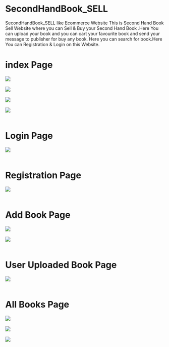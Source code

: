 # SecondHandBook_SELL

SecondHandBook_SELL like Ecommerce Website 
This is Second Hand Book Sell Website where you can  Sell & Buy your Second Hand Book .Here You can upload your book and you can cart your favourite book and send your message to publisher for buy any book. Here you can search for book.Here You can Registration & Login on this Website.


# index Page
<img src="pic/Screenshot (572).png" class="img-fluid"><br><br>
<img src="pic/Screenshot (573).png" class="img-fluid"><br><br>
<img src="pic/Screenshot (574).png" class="img-fluid"><br><br>
<img src="pic/Screenshot (575).png" class="img-fluid"><br><br>
# Login Page
<img src="pic/Screenshot (576).png" class="img-fluid"><br><br>
# Registration Page
<img src="pic/Screenshot (577).png" class="img-fluid"><br><br>
# Add Book Page
<img src="pic/Screenshot (578).png" class="img-fluid"><br><br>
<img src="pic/Screenshot (579).png" class="img-fluid"><br><br>
# User Uploaded Book Page
<img src="pic/Screenshot (580).png" class="img-fluid"><br><br>
 
# All Books Page
<img src="pic/Screenshot (581).png" class="img-fluid"><br><br>
<img src="pic/Screenshot (582).png" class="img-fluid"><br><br>
<img src="pic/Screenshot (583).png" class="img-fluid"><br><br>
